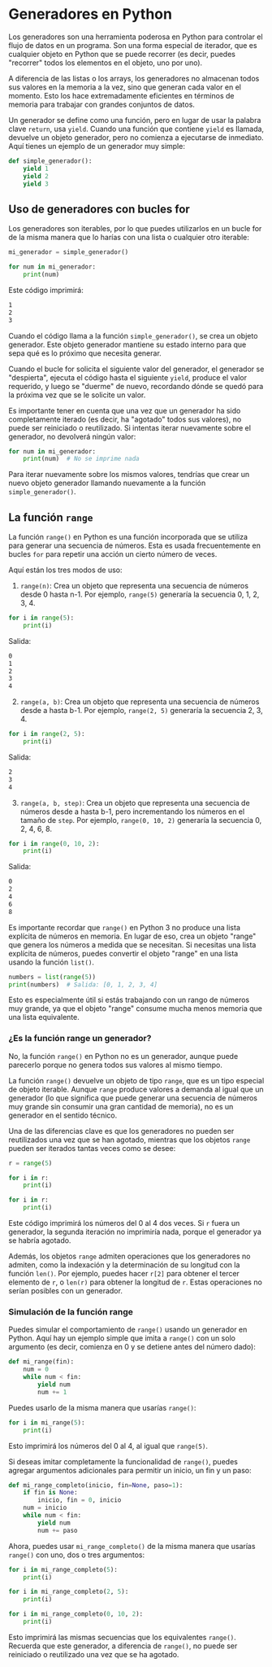 # **Generadores en Python**

Los generadores son una herramienta poderosa en Python para controlar el flujo de datos en un programa. Son una forma especial de iterador, que es cualquier objeto en Python que se puede recorrer (es decir, puedes "recorrer" todos los elementos en el objeto, uno por uno).

A diferencia de las listas o los arrays, los generadores no almacenan todos sus valores en la memoria a la vez, sino que generan cada valor en el momento. Esto los hace extremadamente eficientes en términos de memoria para trabajar con grandes conjuntos de datos.

Un generador se define como una función, pero en lugar de usar la palabra clave `return`, usa `yield`. Cuando una función que contiene `yield` es llamada, devuelve un objeto generador, pero no comienza a ejecutarse de inmediato. Aquí tienes un ejemplo de un generador muy simple:

```python
def simple_generador():
    yield 1
    yield 2
    yield 3
```

## **Uso de generadores con bucles for**

Los generadores son iterables, por lo que puedes utilizarlos en un bucle for de la misma manera que lo harías con una lista o cualquier otro iterable:

```python
mi_generador = simple_generador()

for num in mi_generador:
    print(num)
```

Este código imprimirá:

```sh
1
2
3
```

Cuando el código llama a la función `simple_generador()`, se crea un objeto generador. Este objeto generador mantiene su estado interno para que sepa qué es lo próximo que necesita generar. 

Cuando el bucle for solicita el siguiente valor del generador, el generador se "despierta", ejecuta el código hasta el siguiente `yield`, produce el valor requerido, y luego se "duerme" de nuevo, recordando dónde se quedó para la próxima vez que se le solicite un valor.

Es importante tener en cuenta que una vez que un generador ha sido completamente iterado (es decir, ha "agotado" todos sus valores), no puede ser reiniciado o reutilizado. Si intentas iterar nuevamente sobre el generador, no devolverá ningún valor:

```python
for num in mi_generador:
    print(num)  # No se imprime nada
```

Para iterar nuevamente sobre los mismos valores, tendrías que crear un nuevo objeto generador llamando nuevamente a la función `simple_generador()`.

## La función `range`

La función `range()` en Python es una función incorporada que se utiliza para generar una secuencia de números. Esta es usada frecuentemente en bucles `for` para repetir una acción un cierto número de veces.

Aquí están los tres modos de uso:

1. `range(n)`: Crea un objeto que representa una secuencia de números desde 0 hasta n-1. Por ejemplo, `range(5)` generaría la secuencia 0, 1, 2, 3, 4.

```python
for i in range(5):
    print(i)
```

Salida:

```sh
0
1
2
3
4
```

2. `range(a, b)`: Crea un objeto que representa una secuencia de números desde a hasta b-1. Por ejemplo, `range(2, 5)` generaría la secuencia 2, 3, 4.

```python
for i in range(2, 5):
    print(i)
```

Salida:

```sh
2
3
4
```

3. `range(a, b, step)`: Crea un objeto que representa una secuencia de números desde a hasta b-1, pero incrementando los números en el tamaño de `step`. Por ejemplo, `range(0, 10, 2)` generaría la secuencia 0, 2, 4, 6, 8.

```python
for i in range(0, 10, 2):
    print(i)
```

Salida:

```sh
0
2
4
6
8
```

Es importante recordar que `range()` en Python 3 no produce una lista explícita de números en memoria. En lugar de eso, crea un objeto "range" que genera los números a medida que se necesitan. Si necesitas una lista explícita de números, puedes convertir el objeto "range" en una lista usando la función `list()`.

```python
numbers = list(range(5))
print(numbers)  # Salida: [0, 1, 2, 3, 4]
```

Esto es especialmente útil si estás trabajando con un rango de números muy grande, ya que el objeto "range" consume mucha menos memoria que una lista equivalente.

### ¿Es la función range un generador? 

No, la función `range()` en Python no es un generador, aunque puede parecerlo porque no genera todos sus valores al mismo tiempo.

La función `range()` devuelve un objeto de tipo `range`, que es un tipo especial de objeto iterable. Aunque `range` produce valores a demanda al igual que un generador (lo que significa que puede generar una secuencia de números muy grande sin consumir una gran cantidad de memoria), no es un generador en el sentido técnico.

Una de las diferencias clave es que los generadores no pueden ser reutilizados una vez que se han agotado, mientras que los objetos `range` pueden ser iterados tantas veces como se desee:

```python
r = range(5)

for i in r:
    print(i)

for i in r:
    print(i)
```

Este código imprimirá los números del 0 al 4 dos veces. Si `r` fuera un generador, la segunda iteración no imprimiría nada, porque el generador ya se habría agotado.

Además, los objetos `range` admiten operaciones que los generadores no admiten, como la indexación y la determinación de su longitud con la función `len()`. Por ejemplo, puedes hacer `r[2]` para obtener el tercer elemento de `r`, o `len(r)` para obtener la longitud de `r`. Estas operaciones no serían posibles con un generador.

### Simulación de la función range

Puedes simular el comportamiento de `range()` usando un generador en Python. Aquí hay un ejemplo simple que imita a `range()` con un solo argumento (es decir, comienza en 0 y se detiene antes del número dado):

```python
def mi_range(fin):
    num = 0
    while num < fin:
        yield num
        num += 1
```

Puedes usarlo de la misma manera que usarías `range()`:

```python
for i in mi_range(5):
    print(i)
```

Esto imprimirá los números del 0 al 4, al igual que `range(5)`.

Si deseas imitar completamente la funcionalidad de `range()`, puedes agregar argumentos adicionales para permitir un inicio, un fin y un paso:

```python
def mi_range_completo(inicio, fin=None, paso=1):
    if fin is None:
        inicio, fin = 0, inicio
    num = inicio
    while num < fin:
        yield num
        num += paso
```

Ahora, puedes usar `mi_range_completo()` de la misma manera que usarías `range()` con uno, dos o tres argumentos:

```python
for i in mi_range_completo(5):
    print(i)

for i in mi_range_completo(2, 5):
    print(i)

for i in mi_range_completo(0, 10, 2):
    print(i)
```

Esto imprimirá las mismas secuencias que los equivalentes `range()`. Recuerda que este generador, a diferencia de `range()`, no puede ser reiniciado o reutilizado una vez que se ha agotado.